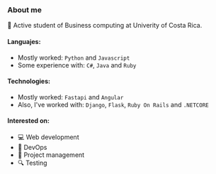 ### About me 

📌 Active student of Business computing at Univerity of Costa Rica.

#### Languajes:
- Mostly worked: `Python` and `Javascript`
- Some experience with: `C#`, `Java` and `Ruby`

#### Technologies:
- Mostly worked: `Fastapi` and `Angular`
- Also, I've worked with: `Django`, `Flask`, `Ruby On Rails` and `.NETCORE`

#### Interested on: 
- 💻 Web development
- 🚀 DevOps
- 🔁 Project management
- 🔍 Testing
